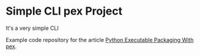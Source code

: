 # Simple CLI pex Project

It's a very simple CLI

Example code repository for the article [Python Executable Packaging With pex](https://dev.to/cwprogram/python-executable-packaging-with-pex-50g9#entry-points).
